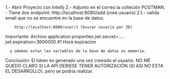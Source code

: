 1.- Abrir Proyecto con Intellij
2.- Adjunto en el correo la colleción POSTMAN.
     - Tiene dos endpoint:
        http://localhost:8080/add  (crea usuario)
          2.1.- valida email que no se encuentre en la base de datos.
          
        http://localhost:8080/user/1 (buscar usuario por ID)
     


Importante: Archivo application.properties
      jwt.secret=..... 
      jwt.expiration=3600000
      #1 Hora expiracion

      y ademas estan las variables de la base de datos en memoria.

Conclusión:
      El token es generado una vez creeado el usuario.
      NO ME QUEDO CLARO SI LA API DEBIESE TENER AUTORIZACIÓN (SI ASI NO ESTA EL DESARROLLO), pero se podria realizar.
